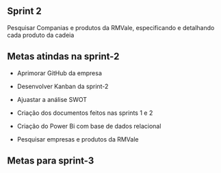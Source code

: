 
## Sprint 2
Pesquisar Companias e produtos da RMVale, especificando e detalhando cada produto da cadeia 

## Metas atindas na sprint-2 

* Aprimorar GitHub da empresa

* Desenvolver Kanban da sprint-2

* Ajuastar a análise SWOT

* Criação dos documentos feitos nas sprints 1 e 2

* Criação do Power Bi com base de dados relacional 

* Pesquisar empresas e produtos da RMVale


## Metas para sprint-3


